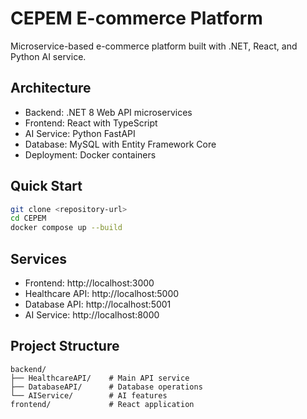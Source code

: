 # CEPEM E-commerce Platform

Microservice-based e-commerce platform built with .NET, React, and Python AI service.

## Architecture

- Backend: .NET 8 Web API microservices
- Frontend: React with TypeScript
- AI Service: Python FastAPI
- Database: MySQL with Entity Framework Core
- Deployment: Docker containers

## Quick Start

```bash
git clone <repository-url>
cd CEPEM
docker compose up --build
```

## Services

- Frontend: http://localhost:3000
- Healthcare API: http://localhost:5000
- Database API: http://localhost:5001
- AI Service: http://localhost:8000

## Project Structure

```
backend/
├── HealthcareAPI/    # Main API service
├── DatabaseAPI/      # Database operations
└── AIService/        # AI features
frontend/             # React application
```

